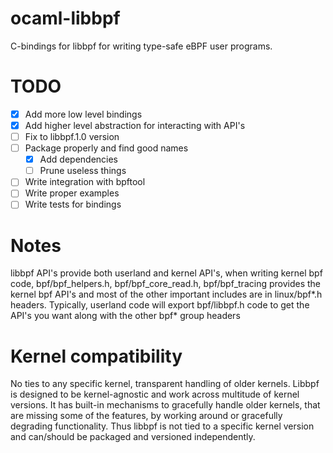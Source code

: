 # ocaml-libbpf
C-bindings for libbpf for writing type-safe eBPF user programs.

# TODO
- [X] Add more low level bindings
- [X] Add higher level abstraction for interacting with API's
- [ ] Fix to libbpf.1.0 version
- [ ] Package properly and find good names
  - [X] Add dependencies
  - [ ] Prune useless things

- [ ] Write integration with bpftool
- [ ] Write proper examples
- [ ] Write tests for bindings

# Notes
libbpf API's provide both userland and kernel API's, when writing
kernel bpf code, bpf/bpf_helpers.h, bpf/bpf_core_read.h,
bpf/bpf_tracing provides the kernel bpf API's and most of the other
important includes are in linux/bpf*.h headers. Typically, userland
code will export bpf/libbpf.h code to get the API's you want along
with the other bpf* group headers

# Kernel compatibility
No ties to any specific kernel, transparent handling of older
kernels. Libbpf is designed to be kernel-agnostic and work across
multitude of kernel versions. It has built-in mechanisms to gracefully
handle older kernels, that are missing some of the features, by
working around or gracefully degrading functionality. Thus libbpf is
not tied to a specific kernel version and can/should be packaged and
versioned independently.
